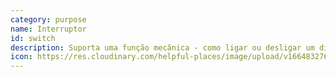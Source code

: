 ```yaml
---
category: purpose
name: Interruptor
id: switch
description: Suporta uma função mecânica - como ligar ou desligar um dispositivo, abrir ou fechar, ou ajustar o brilho e a intensidade.
icon: https://res.cloudinary.com/helpful-places/image/upload/v1664832769/dtpr-icons/purpose/toggle_avgoxl.svg
---
```

